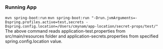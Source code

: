 ### Running App
`mvn spring-boot:run`
`mvn spring-boot:run "-Drun.jvmArguments=-Dspring.profiles.active=test,secrets -Dspring.config.location=/Users/cmynam/app-location/secret-props/test/"`
The above command reads application-test.properties from src/main/resources folder and application-secrets.properties 
from specified spring.config.location value.
